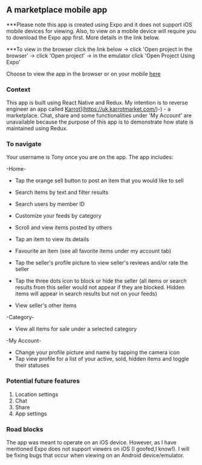 ## A marketplace mobile app

\*\*\*Please note this app is created using Expo and it does not support iOS mobile devices for viewing. Also, to view on a mobile device will require you to download the Expo app first. More details in the link below.

\*\*\*To view in the browser click the link below -> click 'Open project in the browser' -> click 'Open project' -> in the emulator click 'Open Project Using Expo'

Choose to view the app in the browser or on your mobile [here](<[https://expo.io/@peanutz/projects/eMarketplace](https://expo.io/@peanutz/projects/eMarketplace)>)

### Context

This app is built using React Native and Redux. My intention is to reverse engineer an app called [Karrot]([https://uk.karrotmarket.com/)](https://uk.karrotmarket.com/)-) - a marketplace. Chat, share and some functionalities under 'My Account' are unavailable because the purpose of this app is to demonstrate how state is maintained using Redux.

### To navigate

Your username is Tony once you are on the app. The app includes:

-Home-

- Tap the orange sell button to post an item that you would like to sell
- Search items by text and filter results
- Search users by member ID
- Customize your feeds by category
- Scroll and view items posted by others

- Tap an item to view its details
- Favourite an item (see all favorite items under my account tab)
- Tap the seller's profile picture to view seller's reviews and/or rate the seller
- Tap the three dots icon to block or hide the seller (all items or search results from this seller would not appear if they are blocked. Hidden items will appear in search results but not on your feeds)
- View seller's other items

-Category-

- View all items for sale under a selected category

-My Account-

- Change your profile picture and name by tapping the camera icon
- Tap view profile for a list of your active, sold, hidden items and toggle their statuses

### Potential future features

1. Location settings
2. Chat
3. Share
4. App settings

### Road blocks

The app was meant to operate on an iOS device. However, as I have mentioned Expo does not support viewers on iOS (I goofed,I know!). I will be fixing bugs that occur when viewing on an Android device/emulator.
